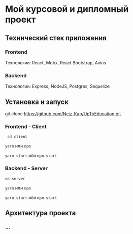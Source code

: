 # Мой курсовой и дипломный проект

## Технический стек приложения

### Frontend

Технологии: React, Mobx, React Bootstrap, Axios

### Backend

Технологии: Express, NodeJS, Postgres, Sequelize

## Установка и запуск

git clone https://github.com/Neiz-Kap/UpToEducation.git

### Frontend - Client

` cd client`

`yarn` или `npm`

`yarn start` или `npm start`

### Backend - Server

`cd server`

`yarn` или `npm`

`yarn start` или `npm start`

## Архитектура проекта

### ...
